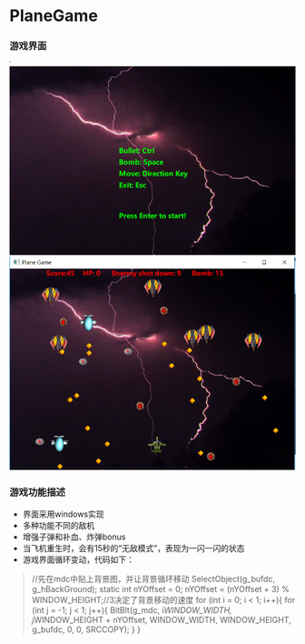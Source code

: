 # PlaneGame
### 游戏界面
![image](https://github.com/duwenqin123/PlaneGame/blob/master/image/%E5%88%9D%E5%A7%8B%E7%95%8C%E9%9D%A2.png)
![image](https://github.com/duwenqin123/PlaneGame/blob/master/image/%E6%B8%B8%E6%88%8F%E7%95%8C%E9%9D%A2.png)
### 游戏功能描述
* 界面采用windows实现
* 多种功能不同的敌机
* 增强子弹和补血、炸弹bonus
* 当飞机重生时，会有15秒的“无敌模式”，表现为一闪一闪的状态
* 游戏界面循环变动，代码如下：
> //先在mdc中贴上背景图，并让背景循环移动
>	SelectObject(g_bufdc, g_hBackGround);
>	static int nYOffset = 0;
>	nYOffset = (nYOffset + 3) % WINDOW_HEIGHT;//3决定了背景移动的速度
>	for (int i = 0; i < 1; i++){
>		for (int j = -1; j < 1; j++){
>			BitBlt(g_mdc, i*WINDOW_WIDTH, j*WINDOW_HEIGHT + nYOffset, WINDOW_WIDTH, WINDOW_HEIGHT, g_bufdc, 0, 0, SRCCOPY);
>		}
>	}
